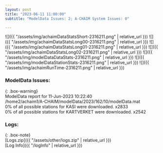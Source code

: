```yaml
---
layout: post
title: "2023-06-11 11:00:00"
subtitle: "ModelData Issues: 2; A-CHAIM System Issues: 0"

---
```


![]({{ "/assets/img/achaimDataStatsShort-2316211.png" | relative_url }})
![]({{ "/assets/img/achaimDataStatsLong00-2316211.png" | relative_url }})
![]({{ "/assets/img/achaimDataStatsLong01-2316211.png" | relative_url }})
![]({{ "/assets/img/achaimDataStatsLong02-2316211.png" | relative_url }})
![]({{ "/assets/img/modelDataDataStats-2316211.png" | relative_url }})
![]({{ "/assets/img/modelDataStationStats-2316211.png" | relative_url }})
![]({{ "/assets/img/achaimRunTime-2316211.png" | relative_url }})


### ModelData Issues:  
  
{: .box-warning}  
 ModelData report for 11-Jun-2023 10:22:40   
 /home2/achaim1/A-CHAIM/modelData/2023/162/10/modelData.mat   
 0% of all possible stations for KASI were downloaded. x2833   
 0% of all possible stations for KARTVERKET were downloaded. x2542   
  


### Logs:  
  
{: .box-note}  
[Logs.zip]({{ "/assets/other/logs.zip" | relative_url }})  
[Log Info]({{ "/logInfo" | relative_url }})  
